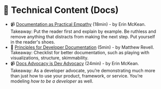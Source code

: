 # 🔖 Technical Content (Docs)

- 📹 [Documentation as Practical Empathy](https://youtu.be/zPj8krIJNm4) (18min) - by Erin McKean. Takeaway: Put the reader first and explain by example. Be ruthless and remove anything that distracts from making the next step. Put yourself in the reader's shoes.
- 📃 [Principles for Developer Documentation](https://devrel.net/developer-experience/principles-for-developer-documentation) (5min) - by Matthew Revell. Takeaway: Checklist for better documentation, such as playing with visualizations, structure, skimmability.
- 📹 [Docs Advocacy is Dev Advocacy](https://www.youtube.com/watch?v=Cerr5wb1wME&t=1s) (24min) - by Erin McKean. Takeaway: As a developer advocate, you’re demonstrating much more than just how to use your product, framework, or service. You’re modeling *how to be a developer* as well.

